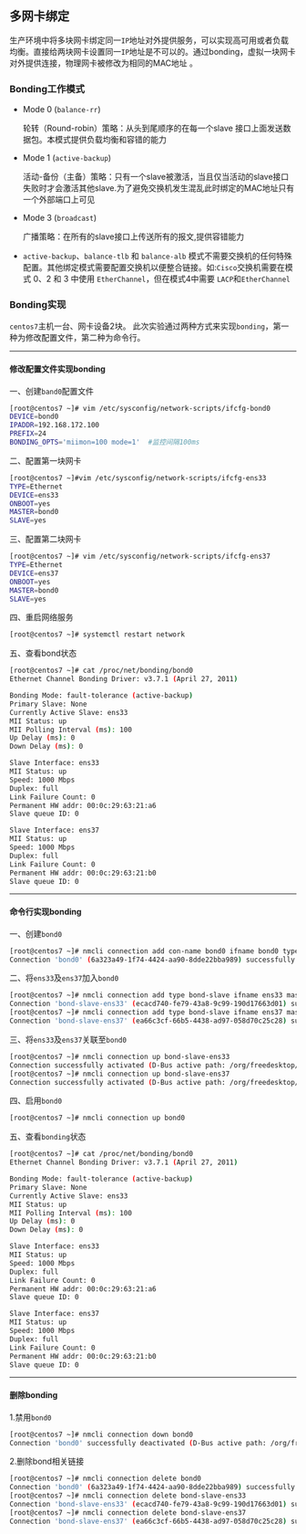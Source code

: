 ## 多网卡绑定

生产环境中将多块网卡绑定同一`IP`地址对外提供服务，可以实现高可用或者负载均衡。直接给两块网卡设置同一`IP`地址是不可以的。通过bonding，虚拟一块网卡对外提供连接，物理网卡被修改为相同的MAC地址 。

### Bonding工作模式

* Mode 0 (`balance-rr`)

  轮转（Round-robin）策略：从头到尾顺序的在每一个slave 接口上面发送数据包。本模式提供负载均衡和容错的能力

* Mode 1 (`active-backup`)

  活动-备份（主备）策略：只有一个slave被激活，当且仅当活动的slave接口失败时才会激活其他slave.为了避免交换机发生混乱此时绑定的MAC地址只有一个外部端口上可见

* Mode 3 (`broadcast`)

  广播策略：在所有的slave接口上传送所有的报文,提供容错能力 

* `active-backup`、`balance-tlb` 和 `balance-alb` 模式不需要交换机的任何特殊配置。其他绑定模式需要配置交换机以便整合链接。如:`Cisco`交换机需要在模式 0、2 和 3 中使用 `EtherChannel`，但在模式4中需要 `LACP`和`EtherChannel`

### Bonding实现
`centos7`主机一台、网卡设备2块。
此次实验通过两种方式来实现`bonding`，第一种为修改配置文件，第二种为命令行。

***
#### 修改配置文件实现bonding
一、创建`band0`配置文件

```bash
[root@centos7 ~]# vim /etc/sysconfig/network-scripts/ifcfg-bond0
DEVICE=bond0
IPADDR=192.168.172.100
PREFIX=24
BONDING_OPTS='miimon=100 mode=1'  #监控间隔100ms

```
二、配置第一块网卡
```bash
[root@centos7 ~]#vim /etc/sysconfig/network-scripts/ifcfg-ens33
TYPE=Ethernet
DEVICE=ens33
ONBOOT=yes
MASTER=bond0
SLAVE=yes

```
三、配置第二块网卡
```bash
[root@centos7 ~]# vim /etc/sysconfig/network-scripts/ifcfg-ens37
TYPE=Ethernet
DEVICE=ens37
ONBOOT=yes
MASTER=bond0
SLAVE=yes
```
四、重启网络服务
```bash
[root@centos7 ~]# systemctl restart network
```
五、查看bond状态
```bash
[root@centos7 ~]# cat /proc/net/bonding/bond0 
Ethernet Channel Bonding Driver: v3.7.1 (April 27, 2011)

Bonding Mode: fault-tolerance (active-backup)
Primary Slave: None
Currently Active Slave: ens33
MII Status: up
MII Polling Interval (ms): 100
Up Delay (ms): 0
Down Delay (ms): 0

Slave Interface: ens33
MII Status: up
Speed: 1000 Mbps
Duplex: full
Link Failure Count: 0
Permanent HW addr: 00:0c:29:63:21:a6
Slave queue ID: 0

Slave Interface: ens37
MII Status: up
Speed: 1000 Mbps
Duplex: full
Link Failure Count: 0
Permanent HW addr: 00:0c:29:63:21:b0
Slave queue ID: 0
```
***
#### 命令行实现bonding
一、创建`bond0`

```bash
[root@centos7 ~]# nmcli connection add con-name bond0 ifname bond0 type bond mode active-backup ipv4.method manual ipv4.addresses 192.168.172.100
Connection 'bond0' (6a323a49-1f74-4424-aa90-8dde22bba989) successfully added.
```
二、将`ens33`及`ens37`加入`bond0`
```bash
[root@centos7 ~]# nmcli connection add type bond-slave ifname ens33 master bond0 
Connection 'bond-slave-ens33' (ecacd740-fe79-43a8-9c99-190d17663d01) successfully added.
[root@centos7 ~]# nmcli connection add type bond-slave ifname ens37 master bond0 
Connection 'bond-slave-ens37' (ea66c3cf-66b5-4438-ad97-058d70c25c28) successfully added.
```
三、将`ens33`及`ens37`关联至`bond0`
```bash
[root@centos7 ~]# nmcli connection up bond-slave-ens33
Connection successfully activated (D-Bus active path: /org/freedesktop/NetworkManager/ActiveConnection/6)
[root@centos7 ~]# nmcli connection up bond-slave-ens37
Connection successfully activated (D-Bus active path: /org/freedesktop/NetworkManager/ActiveConnection/7)
```
四、启用`bond0`
```bash
[root@centos7 ~]# nmcli connection up bond0
```
五、查看`bonding`状态
```bash
[root@centos7 ~]# cat /proc/net/bonding/bond0 
Ethernet Channel Bonding Driver: v3.7.1 (April 27, 2011)

Bonding Mode: fault-tolerance (active-backup)
Primary Slave: None
Currently Active Slave: ens33
MII Status: up
MII Polling Interval (ms): 100
Up Delay (ms): 0
Down Delay (ms): 0

Slave Interface: ens33
MII Status: up
Speed: 1000 Mbps
Duplex: full
Link Failure Count: 0
Permanent HW addr: 00:0c:29:63:21:a6
Slave queue ID: 0

Slave Interface: ens37
MII Status: up
Speed: 1000 Mbps
Duplex: full
Link Failure Count: 0
Permanent HW addr: 00:0c:29:63:21:b0
Slave queue ID: 0

```
***
#### 删除bonding  

1.禁用`bond0`

```bash
[root@centos7 ~]# nmcli connection down bond0
Connection 'bond0' successfully deactivated (D-Bus active path: /org/freedesktop/NetworkManager/ActiveConnection/8)
```
2.删除bond相关链接
```bash 
[root@centos7 ~]# nmcli connection delete bond0
Connection 'bond0' (6a323a49-1f74-4424-aa90-8dde22bba989) successfully deleted.
[root@centos7 ~]# nmcli connection delete bond-slave-ens33
Connection 'bond-slave-ens33' (ecacd740-fe79-43a8-9c99-190d17663d01) successfully deleted.
[root@centos7 ~]# nmcli connection delete bond-slave-ens37
Connection 'bond-slave-ens37' (ea66c3cf-66b5-4438-ad97-058d70c25c28) successfully deleted.

```

